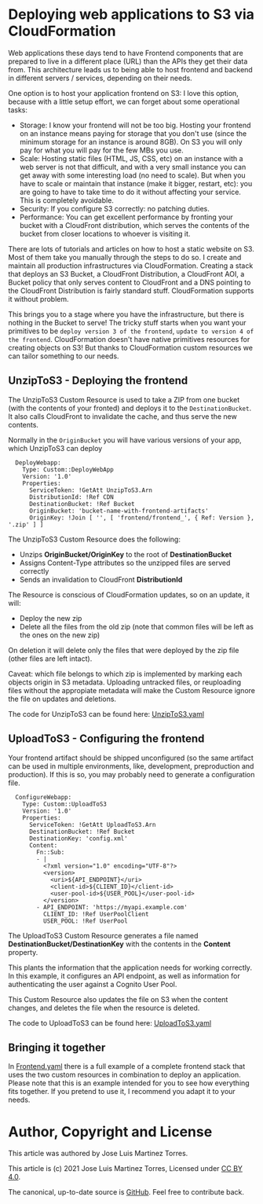 # Deploying web applications to S3 via CloudFormation

Web applications these days tend to have Frontend components that are prepared to live in a different place (URL) than 
the APIs they get their data from. This architecture leads us to being able to host frontend and backend in different 
servers / services, depending on their needs.

One option is to host your application frontend on S3: I love this option, because with a little setup effort, we can 
forget about some operational tasks:

 - Storage: I know your frontend will not be too big. Hosting your frontend on an instance means paying for storage that 
   you don't use (since the minimum storage for an instance is around 8GB). On S3 you will only pay for what you will pay
   for the few MBs you use.
 - Scale: Hosting static files (HTML, JS, CSS, etc) on an instance with a web server is not that difficult, and with a
   very small instance you can get away with some interesting load (no need to scale). But when you have to scale or maintain
   that instance (make it bigger, restart, etc): you are going to have to take time to do it without affecting your service.
   This is completely avoidable.
 - Security: If you configure S3 correctly: no patching duties.
 - Performance: You can get excellent performance by fronting your bucket with a CloudFront distribution, which serves 
   the contents of the bucket from closer locations to whoever is visiting it.

There are lots of tutorials and articles on how to host a static website on S3. Most of them take you manually through the steps
to do so. I create and maintain all production infrastructures via CloudFormation. Creating a stack that deploys an S3 Bucket, a 
CloudFront Distribution, a CloudFront AOI, a Bucket policy that only serves content to CloudFront and a DNS pointing to the 
CloudFront Distribution is fairly standard stuff. CloudFormation supports it without problem.

This brings you to a stage where you have the infrastructure, but there is nothing in the Bucket to serve! The tricky stuff starts 
when you want your primitives to be `deploy version 3 of the frontend`, `update to version 4 of the frontend`. CloudFormation 
doesn't have native primitives resources for creating objects on S3! But thanks to CloudFormation custom resources we can tailor
something to our needs.

## UnzipToS3 - Deploying the frontend

The UnzipToS3 Custom Resource is used to take a ZIP from one bucket (with the contents of your fronted) and deploys it to the `DestinationBucket`.
It also calls CloudFront to invalidate the cache, and thus serve the new contents.

Normally in the `OriginBucket` you will have various versions of your app, which UnzipToS3 can deploy

```
  DeployWebapp:
    Type: Custom::DeployWebApp
    Version: '1.0'
    Properties:
      ServiceToken: !GetAtt UnzipToS3.Arn
      DistributionId: !Ref CDN
      DestinationBucket: !Ref Bucket
      OriginBucket: 'bucket-name-with-frontend-artifacts'
      OriginKey: !Join [ '', [ 'frontend/frontend_', { Ref: Version }, '.zip' ] ]
```

The UnzipToS3 Custom Resource does the following:

 - Unzips **OriginBucket/OriginKey** to the root of **DestinationBucket**
 - Assigns Content-Type attributes so the unzipped files are served correctly
 - Sends an invalidation to CloudFront **DistributionId**

The Resource is conscious of CloudFormation updates, so on an update, it will:

 - Deploy the new zip
 - Delete all the files from the old zip (note that common files will be left as the ones on the new zip)

On deletion it will delete only the files that were deployed by the zip file (other files are left intact).

Caveat: which file belongs to which zip is implemented by marking each objects origin in S3 metadata. Uploading
untracked files, or reuploading files without the appropiate metadata will make the Custom Resource ignore the
file on updates and deletions.

The code for UnzipToS3 can be found here: [UnzipToS3.yaml](UnzipToS3.yaml)

## UploadToS3 - Configuring the frontend

Your frontend artifact should be shipped unconfigured (so the same artifact can be used in multiple environments,
like, development, preproduction and production). If this is so, you may probably need to generate a configuration
file.

```
  ConfigureWebapp:
    Type: Custom::UploadToS3
    Version: '1.0'
    Properties:
      ServiceToken: !GetAtt UploadToS3.Arn
      DestinationBucket: !Ref Bucket
      DestinationKey: 'config.xml'
      Content: 
        Fn::Sub:
        - |
          <?xml version="1.0" encoding="UTF-8"?>
          <version>
            <uri>${API_ENDPOINT}</uri>
            <client-id>${CLIENT_ID}</client-id>
            <user-pool-id>${USER_POOL}</user-pool-id>
          </version>
        - API_ENDPOINT: 'https://myapi.example.com'
          CLIENT_ID: !Ref UserPoolClient
          USER_POOL: !Ref UserPool
```

The UploadToS3 Custom Resource generates a file named **DestinationBucket/DestinationKey** with the contents in
the **Content** property.

This plants the information that the application needs for working correctly. In this example, it configures an API endpoint, 
as well as information for authenticating the user against a Cognito User Pool.

This Custom Resource also updates the file on S3 when the content changes, and deletes the file when the resource is deleted.

The code to UploadToS3 can be found here: [UploadToS3.yaml](UploadToS3.yaml)

## Bringing it together

In [Frontend.yaml](Frontend.yaml) there is a full example of a complete frontend stack that uses the two custom resources in
combination to deploy an application. Please note that this is an example intended for you to see how everything fits together.
If you pretend to use it, I recommend you adapt it to your needs.

# Author, Copyright and License

This article was authored by Jose Luis Martinez Torres.

This article is (c) 2021 Jose Luis Martinez Torres, Licensed under [CC BY 4.0](https://creativecommons.org/licenses/by/4.0/).

The canonical, up-to-date source is [GitHub](https://github.com/pplu/cfn-s3-deploy). Feel free to contribute back.

